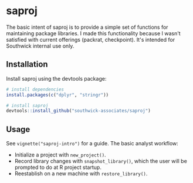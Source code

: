 
# saproj

The basic intent of saproj is to provide a simple set of functions for  maintaining package libraries. I made this functionality because I wasn't satisfied with current offerings (packrat, checkpoint). It's intended for Southwick internal use only.

## Installation

Install saproj using the devtools package:

``` r
# install dependencies
install.packages(c("dplyr", "stringr"))

# install saproj
devtools::install_github("southwick-associates/saproj")
```

## Usage

See `vignette("saproj-intro")` for a guide. The basic analyst workflow:

- Initialize a project with `new_project()`.
- Record library changes with `snapshot_library()`, which the user will be prompted to do at R project startup.
- Reestablish on a new machine with `restore_library()`.
